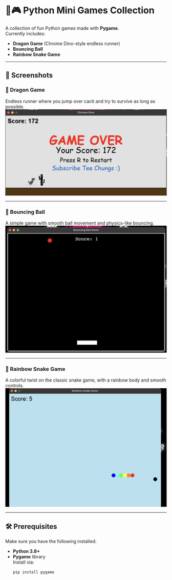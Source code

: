 # 🐉🎮 Python Mini Games Collection

A collection of fun Python games made with **Pygame**.  
Currently includes:
- **Dragon Game** (Chrome Dino-style endless runner)
- **Bouncing Ball**
- **Rainbow Snake Game**

---

## 📸 Screenshots

### 🐉 Dragon Game
Endless runner where you jump over cacti and try to survive as long as possible.  
![Dragon Game](pics/DragonGame.png)

---

### 🏀 Bouncing Ball
A simple game with smooth ball movement and physics-like bouncing.  
![Bouncing Ball](pics/BouncingBall.png)

---

### 🐍 Rainbow Snake Game
A colorful twist on the classic snake game, with a rainbow body and smooth controls.  
![Snake Game](pics/SnakeGame.png)

---

## 🛠 Prerequisites

Make sure you have the following installed:

- **Python 3.8+**  
- **Pygame** library  
  Install via:
  ```bash
  pip install pygame
